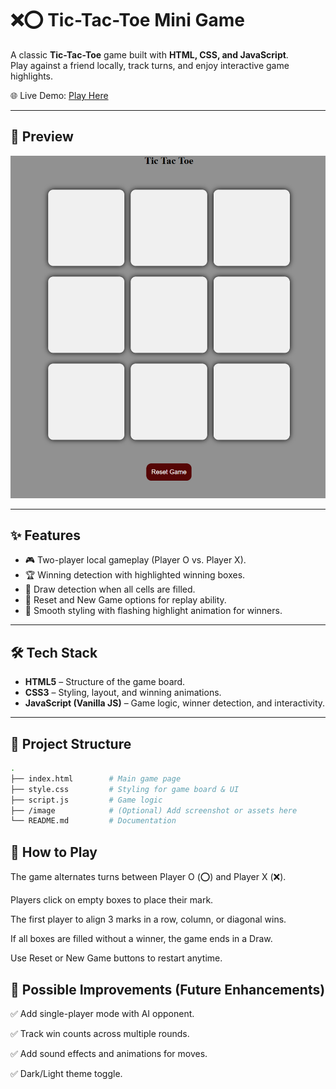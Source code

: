 # ❌⭕ Tic-Tac-Toe Mini Game

A classic **Tic-Tac-Toe** game built with **HTML, CSS, and JavaScript**.  
Play against a friend locally, track turns, and enjoy interactive game highlights.

🌐 Live Demo: [Play Here](https://tic-tac-toe-mini-game69.netlify.app/)

---

## 📸 Preview

![Game Screenshot](/Image/preview0.png)

---

## ✨ Features

- 🎮 Two-player local gameplay (Player O vs. Player X).
- 🏆 Winning detection with highlighted winning boxes.
- 🤝 Draw detection when all cells are filled.
- 🔄 Reset and New Game options for replay ability.
- 🎨 Smooth styling with flashing highlight animation for winners.

---

## 🛠️ Tech Stack

- **HTML5** – Structure of the game board.
- **CSS3** – Styling, layout, and winning animations.
- **JavaScript (Vanilla JS)** – Game logic, winner detection, and interactivity.

---

## 📂 Project Structure

```bash
.
├── index.html        # Main game page
├── style.css         # Styling for game board & UI
├── script.js         # Game logic
├── /image            # (Optional) Add screenshot or assets here
└── README.md         # Documentation
```

## 📖 How to Play

The game alternates turns between Player O (⭕) and Player X (❌).

Players click on empty boxes to place their mark.

The first player to align 3 marks in a row, column, or diagonal wins.

If all boxes are filled without a winner, the game ends in a Draw.

Use Reset or New Game buttons to restart anytime.

## 🔮 Possible Improvements (Future Enhancements)

✅ Add single-player mode with AI opponent.

✅ Track win counts across multiple rounds.

✅ Add sound effects and animations for moves.

✅ Dark/Light theme toggle.
